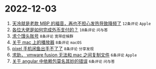 # 2022-12-03

1. [天冷就是老款 MBP 的福音，再也不担心发热导致降频了](https://www.v2ex.com/t/899753) `12条评论` `Apple`
1. [各位大佬是如何完成外币支付的？](https://www.v2ex.com/t/899754) `10条评论` `问与答`
1. [求个馒头账号](https://www.v2ex.com/t/899766) `8条评论` `宽带症候群`
1. [关于 mac 上的播放器](https://www.v2ex.com/t/899756) `8条评论` `macOS`
1. [pixel 手机闲鱼出手不了了](https://www.v2ex.com/t/899752) `8条评论` `分享发现`
1. [求助， vmware fusion 无法和 mac 之间复制文件](https://www.v2ex.com/t/899757) `6条评论` `Apple`
1. [关于 angular 中依赖包莫名其妙的错误](https://www.v2ex.com/t/899755) `6条评论` `问与答`
